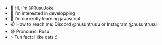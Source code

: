 - 👋 Hi, I’m @RusuJoke
- 👀 I’m interested in developping
- 🌱 I’m currently learning javascript
- 📫 How to reach me: Discord @nusuntrusu or Instagram @nusuntrusu
- 😄 Pronouns: Rusu
- ⚡ Fun fact: I like cats :)

<!---
RusuJoke/RusuJoke is a ✨ special ✨ repository because its `README.md` (this file) appears on your GitHub profile.
You can click the Preview link to take a look at your changes.
--->
